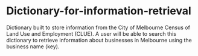 # Dictionary-for-information-retrieval
Dictionary built to store information from the City of Melbourne Census of Land Use and Employment (CLUE). A user will be able to search this dictionary to retrieve information about businesses in Melbourne using the business name (key).
